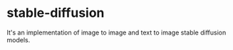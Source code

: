 # stable-diffusion
It's an implementation of image to image and text to image stable diffusion models.
